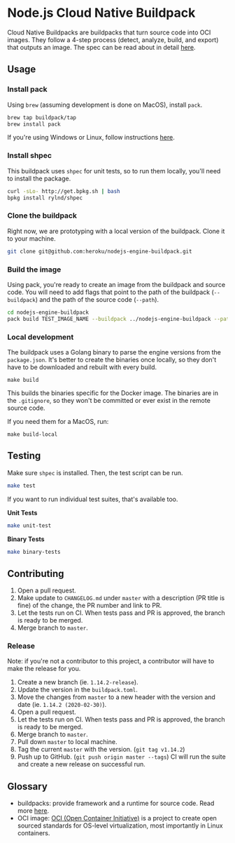 # Node.js Cloud Native Buildpack

Cloud Native Buildpacks are buildpacks that turn source code into OCI images. They follow a 4-step process (detect, analyze, build, and export) that outputs an image. The spec can be read about in detail [here](https://github.com/buildpack/spec/blob/master/buildpack.md).

## Usage

### Install pack

Using `brew` (assuming development is done on MacOS), install `pack`.

```sh
brew tap buildpack/tap
brew install pack
```

If you're using Windows or Linux, follow instructions [here](https://buildpacks.io/docs/install-pack/).

### Install shpec

This buildpack uses `shpec` for unit tests, so to run them locally, you'll need to install the package.

```sh
curl -sLo- http://get.bpkg.sh | bash
bpkg install rylnd/shpec
```

### Clone the buildpack

Right now, we are prototyping with a local version of the buildpack. Clone it to your machine.

```sh
git clone git@github.com:heroku/nodejs-engine-buildpack.git
```

### Build the image

Using pack, you're ready to create an image from the buildpack and source code. You will need to add flags that point to the path of the buildpack (`--buildpack`) and the path of the source code (`--path`).

```sh
cd nodejs-engine-buildpack
pack build TEST_IMAGE_NAME --buildpack ../nodejs-engine-buildpack --path ../TEST_REPO_PATH
```

### Local development

The buildpack uses a Golang binary to parse the engine versions from the `package.json`. It's better to create the binaries once locally, so they don't have to be downloaded and rebuilt with every build.

```
make build
```

This builds the binaries specific for the Docker image. The binaries are in the `.gitignore`, so they won't be committed or ever exist in the remote source code.

If you need them for a MacOS, run:

```
make build-local
```

## Testing

Make sure `shpec` is installed. Then, the test script can be run.

```sh
make test
```

If you want to run individual test suites, that's available too.

**Unit Tests**

```sh
make unit-test
```

**Binary Tests**

```sh
make binary-tests
```

## Contributing

1. Open a pull request.
2. Make update to `CHANGELOG.md` under `master` with a description (PR title is fine) of the change, the PR number and link to PR.
3. Let the tests run on CI. When tests pass and PR is approved, the branch is ready to be merged.
4. Merge branch to `master`.

### Release

Note: if you're not a contributor to this project, a contributor will have to make the release for you.

1. Create a new branch (ie. `1.14.2-release`).
2. Update the version in the `buildpack.toml`.
3. Move the changes from `master` to a new header with the version and date (ie. `1.14.2 (2020-02-30)`).
4. Open a pull request.
5. Let the tests run on CI. When tests pass and PR is approved, the branch is ready to be merged.
6. Merge branch to `master`.
7. Pull down `master` to local machine.
8. Tag the current `master` with the version. (`git tag v1.14.2`)
9. Push up to GitHub. (`git push origin master --tags`) CI will run the suite and create a new release on successful run.

## Glossary

- buildpacks: provide framework and a runtime for source code. Read more [here](https://buildpacks.io).
- OCI image: [OCI (Open Container Initiative)](https://www.opencontainers.org/) is a project to create open sourced standards for OS-level virtualization, most importantly in Linux containers.
